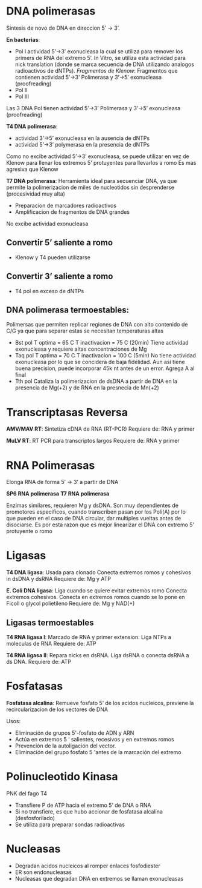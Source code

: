 # DNA polimerasas

Sintesis de novo de DNA en direccion 5’ → 3’.

**En bacterias**:
- Pol I
	actividad 5’→3’ exonucleasa la cual se utiliza para remover los primers de RNA del extremo 5’.
	In Vitro, se utiliza esta actividad para nick translation (donde se marca secuencia de DNA utilizando analogos radioactivos de dNTPs).
	*Fragmentos de Klenow*:  Fragmentos que contienen actividad 5’→3’ Polimerasa y 3’→5’ exonucleasa (proofreading)
- Pol II
- Pol III

Las 3 DNA Pol tienen actividad 5’→3’ Polimerasa y 3’→5’ exonucleasa (proofreading)

**T4 DNA polimerasa**:
- actividad 3’→5’ exonucleasa en la ausencia de dNTPs
- actividad 5’→3’ polymerasa en la presencia de dNTPs

Como no excibe actividad 5’→3’ exonucleasa, se puede utilizar en vez de Klenow para llenar los extremos 5’ protuyentes para llevarlos a romo
Es mas agresiva que Klenow

**T7 DNA polimerasa**:
Herramienta ideal para secuenciar DNA, ya que permite la polimerizacion de miles de nucleotidos sin desprenderse (procesividad muy alta)
- Preparacion de marcadores radioactivos
- Amplificacion de fragmentos de DNA grandes

No excibe actividad exonucleasa

## Convertir 5’ saliente a romo
- Klenow y T4 pueden utilizarse

## Convertir 3’ saliente a romo
- T4 pol  en exceso de dNTPs 


## DNA polimerasa termoestables:

Polimersas que permiten replicar regiones de DNA con alto contenido de C/G ya que para separar estas se necesitan temperaturas altas

- Bst pol
	  T optima = 65 C
	  T inactivacion = 75 C (20min)
	  Tiene actividad exonucleasa y requiere altas concentraciones de Mg
- Taq pol
	  T optima = 70 C
	  T inactivacion = 100 C (5min)
	  No tiene actividad exonucleasa por lo que se concidera de baja fidelidad.
	  Aun asi tiene buena precision, puede incorporar 45k nt antes de un error.
	  Agrega A al final
- Tth pol
	  Cataliza la polimerizacion de dsDNA a partir de DNA en la presencia de Mg(+2) y de RNA en la presnecia de Mn(+2)

# Transcriptasas Reversa

**AMV/MAV RT**:
Sintetiza cDNA de RNA (RT-PCR)
Requiere de:
RNA y primer

**MuLV RT**:
RT PCR para transcriptos largos
Requiere de:
RNA y primer

# RNA Polimerasas

Elonga RNA de forma 5’ → 3’ a partir de DNA

 **SP6 RNA polimerasa**
 **T7 RNA polimerasa**

Enzimas similares, requieren Mg y dsDNA.
Son muy dependientes de promotores especificos, cuando transcriben pasan por los Poli(A) por lo que pueden en el caso de DNA circular, dar multiples vueltas antes de disociarse.
Es por esta razon que es mejor linearizar el DNA con extremo 5’ protuyente o romo

# Ligasas

**T4 DNA ligasa**:
Usada para clonado
Conecta extremos romos y cohesivos in dsDNA y dsRNA
Requiere de:
Mg y ATP

**E. Coli DNA ligasa**:
Liga cuando se quiere evitar extremos romo
Conecta extremos cohesivos.
Conecta en extremos romos cuando se lo pone en Ficoll o glycol polietileno
Requiere de:
Mg y NAD(+)

## Ligasas termoestables

**T4 RNA ligasa I**:
Marcado de RNA y primer extension.
Liga NTPs a moleculas de RNA
Requiere de:
ATP

**T4 RNA ligasa II**:
Repara nicks en dsRNA.
Liga dsRNA o conecta dsRNA a ds DNA.
Requiere de:
ATP

# Fosfatasas

**Fosfatasa alcalina**:
Remueve fosfato 5’ de los acidos nucleicos, previene la recircularizacion de los vectores de DNA

Usos: 
- Eliminación de grupos 5'-fosfato de ADN y ARN 
- Actúa en extremos 5 ‘ salientes, recesivos y en extremos romos 
- Prevención de la autoligación del vector. 
- Eliminación del grupo fosfato 5 'antes de la marcación del extremo

# Polinucleotido Kinasa

PNK del fago T4
- Transfiere P de ATP hacia el extremo 5’ de DNA o RNA
- Si no transfiere, es que hubo accionar de fosfatasa alcalina (desfosforilado)
- Se utiliza para preparar sondas radioactivas 

# Nucleasas
- Degradan acidos nucleicos al romper enlaces fosfodiester
- ER son endonucleasas
- Nucleasas que degradan DNA en extremos se llaman exonucleasas